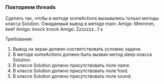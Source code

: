 
### Повторяем threads

Сделать так, чтобы в методе someActions вызывались только методы класса Solution.
Ожидаемый вывод в методе main:
Amigo: Mmmmm, beef
Amigo: knock knock
Amigo: Zzzzzzz...1 s


Требования:
1.	Вывод на экран должен соответствовать условию задачи.
2.	В методе someActions должен быть вызван метод sleep класса Solution.
3.	В классе Solution должно присутствовать поле name.
4.	В классе Solution должно присутствовать поле food.
5.	В классе Solution должно присутствовать поле sound.


